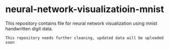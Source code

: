 # neural-network-visualizatioin-mnist
This repository contains file for neural network visualization using mnist handwritten digit data.
```
This repository needs further cleaning, updated data will be uploaded soon
```
